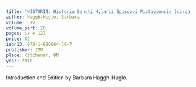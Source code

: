 ```yaml
---
title: "HISTORIÆ: Historia Sancti Hylarii Episcopi Pictaviensis (circa 816-930)"
author: Haggh-Huglo, Barbara
volume: LXV
volume_part: 28
pages: ix + 127
price: 82
isbn13: 978-1-926664-50-7
publisher: IMM
place: Kitchener, ON
year: 2018
---
```

Introduction and Edition by Barbara Haggh-Huglo.
